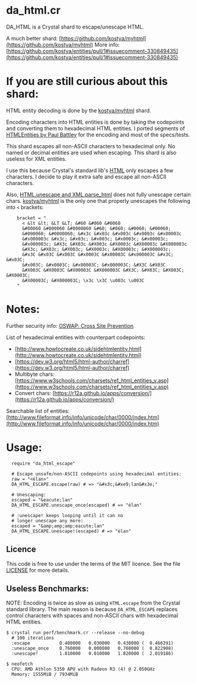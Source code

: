 da\_html.cr
============

DA\_HTML is a Crystal shard to escape/unescape HTML.

A much better shard: [https://github.com/kostya/myhtml](https://github.com/kostya/myhtml)
More info: [https://github.com/kostya/entities/pull/1#issuecomment-330849435](https://github.com/kostya/entities/pull/1#issuecomment-330849435)

If you are still curious about this shard:
==========================================

HTML entity decoding is done by the [kostya/myhtml](https://github.com/kostya/myhtml) shard.

Encoding characters into HTML entities is done by taking the codepoints and converting them
to hexadecimal HTML entities. I ported segments of [HTMLEntities by Paul Battley](https://github.com/threedaymonk/htmlentities)
for the encoding and most of the specs/tests.

This shard escapes all non-ASCII characters to hexadecimal only.
No named or decimal entities are used when escaping.  This shard is also useless for XML
entities.

I use this because Crystal's standard lib's [HTML](https://crystal-lang.org/api/master/HTML.html)
only escapes a few characters. I decide to play it extra safe
and escape all non-ASCII characters.

Also, [HTML.unescape and XML.parse\_html](https://github.com/crystal-lang/crystal/pull/3409)
does not fully unescape certain chars. [kostya/myhtml](https://github.com/kostya/myhtml) is the only one that
properly unescapes the following into `<` brackets:

```crystal
    bracket = "
      < &lt &lt; &LT &LT; &#60 &#060 &#0060
      &#00060 &#000060 &#0000060 &#60; &#060; &#0060; &#00060;
      &#000060; &#0000060; &#x3c &#x03c &#x003c &#x0003c &#x00003c
      &#x000003c &#x3c; &#x03c; &#x003c; &#x0003c; &#x00003c;
      &#x000003c; &#X3c &#X03c &#X003c &#X0003c &#X00003c &#X000003c
      &#X3c; &#X03c; &#X003c; &#X0003c; &#X00003c; &#X000003c;
      &#x3C &#x03C &#x003C &#x0003C &#x00003C &#x000003C &#x3C; &#x03C;
      &#x003C; &#x0003C; &#x00003C; &#x000003C; &#X3C &#X03C
      &#X003C &#X0003C &#X00003C &#X000003C &#X3C; &#X03C; &#X003C; &#X0003C;
      &#X00003C; &#X000003C; \x3c \x3C \u003c \u003C
    "
```


Notes:
=========

Further security info:
[OSWAP: Cross Site Prevention](https://goo.gl/Rka7pX)

List of hexadecimal entities with counterpart codepoints:
* [http://www.howtocreate.co.uk/sidehtmlentity.html](http://www.howtocreate.co.uk/sidehtmlentity.html)
* [https://dev.w3.org/html5/html-author/charref](https://dev.w3.org/html5/html-author/charref)
* Multibyte chars: [https://www.w3schools.com/charsets/ref_html_entities_v.asp](https://www.w3schools.com/charsets/ref_html_entities_v.asp)
* Convert chars: [https://r12a.github.io/apps/conversion/](https://r12a.github.io/apps/conversion/)

Searchable list of entities:
[http://www.fileformat.info/info/unicode/char/0000/index.htm](http://www.fileformat.info/info/unicode/char/0000/index.htm)

Usage:
=======

```crystal
  require "da_html_escape"

  # Escape unsafe/non-ASCII codepoints using hexadecimal entities:
  raw = "<élan>"
  DA_HTML_ESCAPE.escape(raw) # => "&#x3c;&#xe9;lan&#x3e;"

  # Unescaping:
  escaped = "&eacute;lan"
  DA_HTML_ESCAPE.unescape_once(escaped) # => "élan"

  # :unescape! keeps looping until it can no
  # longer unescape any more:
  escaped = "&amp;amp;amp;eacute;lan"
  DA_HTML_ESCAPE.unescape!(escaped) # => "élan"
```

## Licence

This code is free to use under the terms of the MIT licence. See the file
[LICENSE](https://github.com/da99/da_html_escape.cr/blob/master/LICENSE) for more details.


## Useless Benchmarks:

NOTE: Encoding is twice as slow as using `HTML.escape`
from the Crystal standard library. The main reason is
because `DA_HTML_ESCAPE` replaces control characters with spaces
and non-ASCII chars with hexadecimal HTML entities.

```
$ crystal run perf/benchmark.cr --release --no-debug
  # 100 iterations
  :escape           0.400000   0.030000   0.430000 (  0.466291)
  :unescape_once    0.760000   0.000000   0.760000 (  0.822908)
  :unescape!        1.810000   0.010000   1.820000 (  2.019186)

$ neofetch
  CPU: AMD Athlon 5350 APU with Radeon R3 (4) @ 2.050GHz
  Memory: 1555MiB / 7934MiB
```
